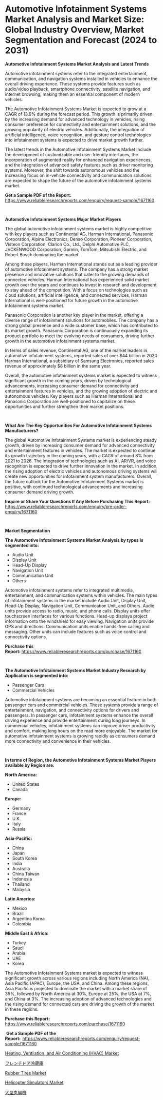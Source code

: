 <p><h1>Automotive Infotainment Systems Market Analysis and Market Size: Global Industry Overview, Market Segmentation and Forecast (2024 to 2031)</h1></p><p><strong>Automotive Infotainment Systems Market Analysis and Latest Trends</strong></p>
<p><p>Automotive infotainment systems refer to the integrated entertainment, communication, and navigation systems installed in vehicles to enhance the overall driving experience. These systems provide features such as audio/video playback, smartphone connectivity, satellite navigation, and internet browsing, making them an essential component of modern vehicles.</p><p>The Automotive Infotainment Systems Market is expected to grow at a CAGR of 13.9% during the forecast period. This growth is primarily driven by the increasing demand for advanced technology in vehicles, rising consumer preference for connectivity and entertainment solutions, and the growing popularity of electric vehicles. Additionally, the integration of artificial intelligence, voice recognition, and gesture control technologies into infotainment systems is expected to drive market growth further.</p><p>The latest trends in the Automotive Infotainment Systems Market include the development of customizable and user-friendly interfaces, the incorporation of augmented reality for enhanced navigation experiences, and the integration of advanced safety features such as driver monitoring systems. Moreover, the shift towards autonomous vehicles and the increasing focus on in-vehicle connectivity and communication solutions are expected to shape the future of the automotive infotainment systems market.</p></p>
<p><strong>Get a Sample PDF of the Report:&nbsp;</strong> <a href="https://www.reliableresearchreports.com/enquiry/request-sample/1671160">https://www.reliableresearchreports.com/enquiry/request-sample/1671160</a></p>
<p>&nbsp;</p>
<p><strong>Automotive Infotainment Systems Major Market Players</strong></p>
<p><p>The global automotive infotainment systems market is highly competitive with key players such as Continental AG, Harman International, Panasonic Corporation, Alpine Electronics, Denso Corporation, Pioneer Corporation, Visteon Corporation, Clarion Co., Ltd., Delphi Automotive PLC, JVCKENWOOD Corporation, Garmin, TomTom, Mitsubishi Electric, and Robert Bosch dominating the market.</p><p>Among these players, Harman International stands out as a leading provider of automotive infotainment systems. The company has a strong market presence and innovative solutions that cater to the growing demands of connected vehicles. Harman International has experienced solid market growth over the years and continues to invest in research and development to stay ahead of the competition. With a focus on technologies such as cloud solutions, artificial intelligence, and connected services, Harman International is well-positioned for future growth in the automotive infotainment systems market.</p><p>Panasonic Corporation is another key player in the market, offering a diverse range of infotainment solutions for automobiles. The company has a strong global presence and a wide customer base, which has contributed to its market growth. Panasonic Corporation is continuously expanding its product portfolio to meet the evolving needs of consumers, driving further growth in the automotive infotainment systems market.</p><p>In terms of sales revenue, Continental AG, one of the market leaders in automotive infotainment systems, reported sales of over $44 billion in 2020. Harman International, a subsidiary of Samsung Electronics, reported sales revenue of approximately $8 billion in the same year.</p><p>Overall, the automotive infotainment systems market is expected to witness significant growth in the coming years, driven by technological advancements, increasing consumer demand for connectivity and entertainment features in vehicles, and the growing adoption of electric and autonomous vehicles. Key players such as Harman International and Panasonic Corporation are well-positioned to capitalize on these opportunities and further strengthen their market positions.</p></p>
<p>&nbsp;</p>
<p><strong>What Are The Key Opportunities For Automotive Infotainment Systems Manufacturers?</strong></p>
<p><p>The global Automotive Infotainment Systems market is experiencing steady growth, driven by increasing consumer demand for advanced connectivity and entertainment features in vehicles. The market is expected to continue its growth trajectory in the coming years, with a CAGR of around 8% from 2021 to 2026. The integration of technologies such as AI, AR/VR, and voice recognition is expected to drive further innovation in the market. In addition, the rising adoption of electric vehicles and autonomous driving systems will create new opportunities for infotainment system manufacturers. Overall, the future outlook for the Automotive Infotainment Systems market is positive, with continued technological advancements and increasing consumer demand driving growth.</p></p>
<p><strong>Inquire or Share Your Questions If Any Before Purchasing This Report:</strong> <a href="https://www.reliableresearchreports.com/enquiry/pre-order-enquiry/1671160">https://www.reliableresearchreports.com/enquiry/pre-order-enquiry/1671160</a></p>
<p>&nbsp;</p>
<p><strong>Market Segmentation</strong></p>
<p><strong>The Automotive Infotainment Systems Market Analysis by types is segmented into:</strong></p>
<p><ul><li>Audio Unit</li><li>Display Unit</li><li>Head-Up Display</li><li>Navigation Unit</li><li>Communication Unit</li><li>Others</li></ul></p>
<p><p>Automotive infotainment systems refer to integrated multimedia, entertainment, and communication systems within vehicles. The main types of infotainment systems in the market include Audio Unit, Display Unit, Head-Up Display, Navigation Unit, Communication Unit, and Others. Audio units provide access to radio, music, and phone calls. Display units offer touchscreen interfaces for various functions. Head-up displays project information onto the windshield for easy viewing. Navigation units provide GPS and directions. Communication units enable hands-free calling and messaging. Other units can include features such as voice control and connectivity options.</p></p>
<p><strong>Purchase this Report:&nbsp;</strong><a href="https://www.reliableresearchreports.com/purchase/1671160">https://www.reliableresearchreports.com/purchase/1671160</a></p>
<p>&nbsp;</p>
<p><strong>The Automotive Infotainment Systems Market Industry Research by Application is segmented into:</strong></p>
<p><ul><li>Passenger Cars</li><li>Commercial Vehicles</li></ul></p>
<p><p>Automotive infotainment systems are becoming an essential feature in both passenger cars and commercial vehicles. These systems provide a range of entertainment, navigation, and connectivity options for drivers and passengers. In passenger cars, infotainment systems enhance the overall driving experience and provide entertainment during long journeys. In commercial vehicles, infotainment systems can improve driver productivity and comfort, making long hours on the road more enjoyable. The market for automotive infotainment systems is growing rapidly as consumers demand more connectivity and convenience in their vehicles.</p></p>
<p>&nbsp;</p>
<p><strong>In terms of Region, the Automotive Infotainment Systems Market Players available by Region are:</strong></p>
<p>
    <p> <strong> North America: </strong>
        <ul>
            <li>United States</li>
            <li>Canada</li>
        </ul>
        </p> 
    <p> <strong> Europe: </strong>
        <ul>
            <li>Germany</li>
            <li>France</li>
            <li>U.K.</li>
            <li>Italy</li>
            <li>Russia</li>
        </ul>
        </p> 
    <p> <strong> Asia-Pacific: </strong>
        <ul>
            <li>China</li>
            <li>Japan</li>
            <li>South Korea</li>
            <li>India</li>
            <li>Australia</li>
            <li>China Taiwan</li>
            <li>Indonesia</li>
            <li>Thailand</li>
            <li>Malaysia</li>
        </ul>
        </p> 
    <p> <strong> Latin America: </strong>
        <ul>
            <li>Mexico</li>
            <li>Brazil</li>
            <li>Argentina Korea</li>
            <li>Colombia</li>
        </ul>
        </p> 
    <p> <strong> Middle East & Africa: </strong>
        <ul>
            <li>Turkey</li>
            <li>Saudi</li>
            <li>Arabia</li>
            <li>UAE</li>
            <li>Korea</li>
        </ul>
    </p>
    </p>
<p><p>The Automotive Infotainment Systems market is expected to witness significant growth across various regions including North America (NA), Asia Pacific (APAC), Europe, the USA, and China. Among these regions, Asia Pacific is projected to dominate the market with a market share of 35%, followed by North America at 30%, Europe at 25%, the USA at 7%, and China at 3%. The increasing adoption of advanced technologies and the rising demand for connected cars are driving the growth of the market in these regions.</p></p>
<p><strong>Purchase this Report: </strong><a href="https://www.reliableresearchreports.com/purchase/1671160">https://www.reliableresearchreports.com/purchase/1671160</a></p>
<p>&nbsp;<strong>Get a Sample PDF of the Report:&nbsp;&nbsp;</strong><a href="https://www.reliableresearchreports.com/enquiry/request-sample/1671160">https://www.reliableresearchreports.com/enquiry/request-sample/1671160</a></p>
<p><strong></strong></p>
<p><p><a href="https://lydian-appliance-61d.notion.site/Heating-Ventilation-and-Air-Conditioning-HVAC-Market-Dynamics-2024-2031-Also-about-Its-Market-T-997e40831cc644dcbbcd0ca749ae96fc">Heating, Ventilation, and Air Conditioning (HVAC) Market</a></p><p><a href="https://github.com/efcvopdgkdx128/Market-Research-Report-List-1/blob/main/4573581188117.md">フレンチドア冷蔵庫</a></p><p><a href="https://github.com/Sherrillcrooksxa8i18ucf2m/Market-Research-Report-List-1/blob/main/rubber-tires-market.md">Rubber Tires Market</a></p><p><a href="https://issuu.com/reportprime-2/docs/helicopter-simulators-market-size-2030.pptx">Helicopter Simulators Market</a></p><p><a href="https://github.com/hwbcz413288296/Market-Research-Report-List-1/blob/main/2045805188118.md">大型丸編機</a></p></p>